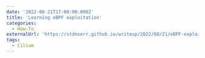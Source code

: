 ```yaml
---
date: '2022-08-21T17:00:00.000Z'
title: 'Learning eBPF exploitation'
categories:
  - How-To
externalUrl: 'https://stdnoerr.github.io/writeup/2022/08/21/eBPF-exploitation-(ft.-D-3CTF-d3bpf).html'
tags:
  - Cilium
---
```

